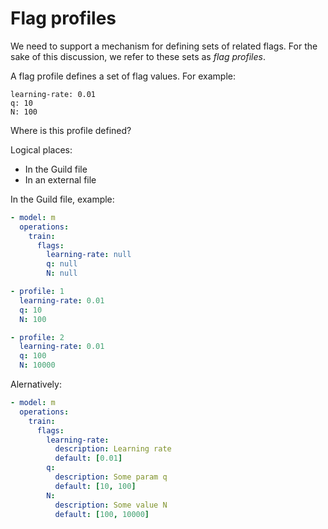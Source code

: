 # Flag profiles

We need to support a mechanism for defining sets of related flags. For
the sake of this discussion, we refer to these sets as *flag
profiles*.

A flag profile defines a set of flag values. For example:

```
learning-rate: 0.01
q: 10
N: 100
```

Where is this profile defined?

Logical places:

- In the Guild file
- In an external file

In the Guild file, example:

``` yaml
- model: m
  operations:
    train:
      flags:
        learning-rate: null
        q: null
        N: null

- profile: 1
  learning-rate: 0.01
  q: 10
  N: 100

- profile: 2
  learning-rate: 0.01
  q: 100
  N: 10000
```

Alernatively:

``` yaml
- model: m
  operations:
    train:
      flags:
        learning-rate:
          description: Learning rate
          default: [0.01]
        q:
          description: Some param q
          default: [10, 100]
        N:
          description: Some value N
          default: [100, 10000]
```
